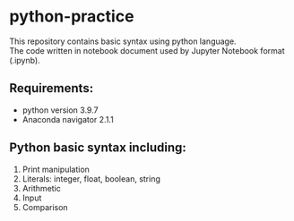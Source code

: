 # python-practice

This repository contains basic syntax using python language.<br/>The code written in notebook document used by Jupyter Notebook format (.ipynb).

## Requirements:

- python version 3.9.7
- Anaconda navigator 2.1.1


## Python basic syntax including:

1. Print manipulation
2. Literals: integer, float, boolean, string
3. Arithmetic
4. Input
5. Comparison

